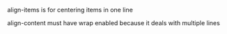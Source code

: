 
align-items is for centering items in one line

align-content must have wrap enabled because it deals with multiple lines
